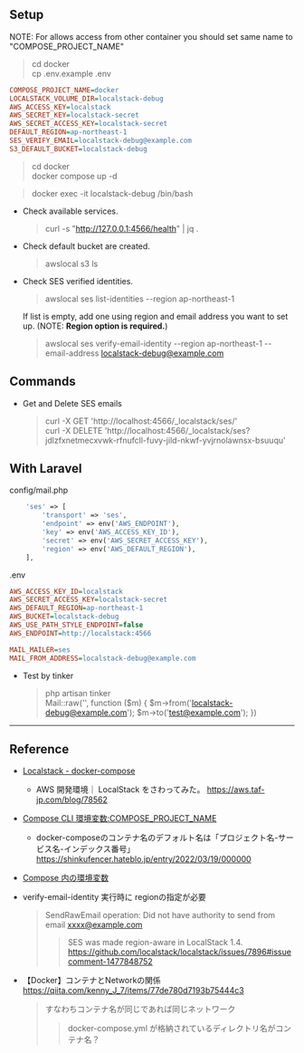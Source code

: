 ## Setup

NOTE: For allows access from other container you should set same name to "COMPOSE_PROJECT_NAME" 

> cd docker <br>
> cp .env.example .env

```ini
COMPOSE_PROJECT_NAME=docker
LOCALSTACK_VOLUME_DIR=localstack-debug
AWS_ACCESS_KEY=localstack
AWS_SECRET_KEY=localstack-secret
AWS_SECRET_ACCESS_KEY=localstack-secret
DEFAULT_REGION=ap-northeast-1
SES_VERIFY_EMAIL=localstack-debug@example.com
S3_DEFAULT_BUCKET=localstack-debug
```

> cd docker <br>
> docker compose up -d

> docker exec -it localstack-debug /bin/bash <br>

- Check available services.
  > curl -s "http://127.0.0.1:4566/health" | jq .
- Check default bucket are created.
  > awslocal s3 ls
- Check SES verified identities.
  > awslocal ses list-identities --region ap-northeast-1 <br>
  
  If list is empty, add one using region and email address you want to set up. (NOTE: **Region option is required.**)
  > awslocal ses verify-email-identity --region ap-northeast-1 --email-address localstack-debug@example.com

## Commands

- Get and Delete SES emails
  > curl -X GET 'http://localhost:4566/_localstack/ses/' <br>
  > curl -X DELETE 'http://localhost:4566/_localstack/ses?jdlzfxnetmecxvwk-rfnufcll-fuvy-jild-nkwf-yvjrnolawnsx-bsuuqu'

## With Laravel

config/mail.php
```php
    'ses' => [
        'transport' => 'ses',
        'endpoint' => env('AWS_ENDPOINT'),
        'key' => env('AWS_ACCESS_KEY_ID'),
        'secret' => env('AWS_SECRET_ACCESS_KEY'),
        'region' => env('AWS_DEFAULT_REGION'),
    ],
```

.env
```ini
AWS_ACCESS_KEY_ID=localstack
AWS_SECRET_ACCESS_KEY=localstack-secret
AWS_DEFAULT_REGION=ap-northeast-1
AWS_BUCKET=localstack-debug
AWS_USE_PATH_STYLE_ENDPOINT=false
AWS_ENDPOINT=http://localstack:4566

MAIL_MAILER=ses
MAIL_FROM_ADDRESS=localstack-debug@example.com
```

- Test by tinker
  > php artisan tinker <br>
  > Mail::raw('', function ($m) { $m->from('localstack-debug@example.com'); $m->to('test@example.com'); })

---

## Reference

- [Localstack - docker-compose](https://docs.localstack.cloud/getting-started/installation/#docker-compose)
  - AWS 開発環境｜ LocalStack をさわってみた。
  https://aws.taf-jp.com/blog/78562

- [Compose CLI 環境変数:COMPOSE_PROJECT_NAME](https://docs.docker.jp/compose/reference/envvars.html#compose-project-name)
  - docker-composeのコンテナ名のデフォルト名は「プロジェクト名-サービス名-インデックス番号」
  https://shinkufencer.hateblo.jp/entry/2022/03/19/000000
- [Compose 内の環境変数](https://docs.docker.jp/compose/environment-variables.html)

- verify-email-identity 実行時に regionの指定が必要
  > SendRawEmail operation: Did not have authority to send from email xxxx@example.com
  >> SES was made region-aware in LocalStack 1.4.
  https://github.com/localstack/localstack/issues/7896#issuecomment-1477848752

- 【Docker】コンテナとNetworkの関係
https://qiita.com/kenny_J_7/items/77de780d7193b75444c3
  
  > すなわちコンテナ名が同じであれば同じネットワーク
  >> docker-compose.yml が格納されているディレクトリ名がコンテナ名？
